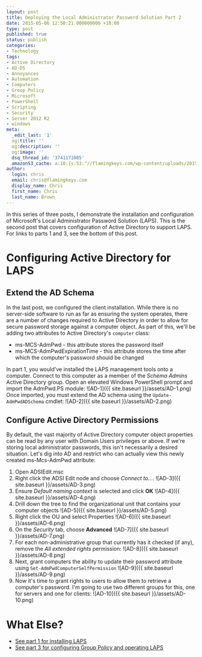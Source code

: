```yaml
---
layout: post
title: Deploying the Local Administrator Password Solution Part 2
date: 2015-05-06 12:50:21.000000000 +10:00
type: post
published: true
status: publish
categories:
- Technology
tags:
- Active Directory
- AD-DS
- Annoyances
- Automation
- Computers
- Group Policy
- Microsoft
- PowerShell
- Scripting
- Security
- Server 2012 R2
- windows
meta:
  _edit_last: '1'
  og:title: ''
  og:description: ''
  og:image: ''
  dsq_thread_id: '3741171085'
  amazonS3_cache: a:10:{s:53:"//flamingkeys.com/wp-content/uploads/2015/05/AD-1.png";i:952;s:53:"//flamingkeys.com/wp-content/uploads/2015/05/AD-3.png";i:954;s:53:"//flamingkeys.com/wp-content/uploads/2015/05/AD-2.png";i:953;s:53:"//flamingkeys.com/wp-content/uploads/2015/05/AD-4.png";i:955;s:53:"//flamingkeys.com/wp-content/uploads/2015/05/AD-5.png";i:956;s:53:"//flamingkeys.com/wp-content/uploads/2015/05/AD-6.png";i:957;s:53:"//flamingkeys.com/wp-content/uploads/2015/05/AD-7.png";i:958;s:53:"//flamingkeys.com/wp-content/uploads/2015/05/AD-8.png";i:959;s:53:"//flamingkeys.com/wp-content/uploads/2015/05/AD-9.png";i:960;s:54:"//flamingkeys.com/wp-content/uploads/2015/05/AD-10.png";i:961;}
author:
  login: chris
  email: chris@flamingkeys.com
  display_name: Chris
  first_name: Chris
  last_name: Brown
---
```

In this series of three posts, I demonstrate the installation and configuration of Microsoft's Local Administrator Password Solution (LAPS). This is the second post that covers configuration of Active Directory to support LAPS. For links to parts 1 and 3, see the bottom of this post.

# Configuring Active Directory for LAPS

## Extend the AD Schema

In the last post, we configured the client installation. While there is no server-side software to run as far as ensuring the system operates, there are a number of changes required to Active Directory in order to allow for secure password storage against a computer object. As part of this, we'll be adding two attributes to Active Directory's `computer` class:

*   ms-MCS-AdmPwd - this attribute stores the password itself
*   ms-MCS-AdmPwdExpirationTime - this attribute stores the time after which the computer's password should be changed

In part 1, you would've installed the LAPS management tools onto a computer. Connect to this computer as a member of the *Schema Admins* Active Directory group. Open an elevated Windows PowerShell prompt and import the AdmPwd.PS module: ![AD-1]({{ site.baseurl }}/assets/AD-1.png) Once imported, you must extend the AD schema using the `Update-AdmPwdADSchema` cmdlet: ![AD-2]({{ site.baseurl }}/assets/AD-2.png)

## Configure Active Directory Permissions

By default, the vast majority of Active Directory computer object properties can be read by any user with Domain Users privileges or above. If we're storing local administrator passwords, this isn't necessarily a desired situation. Let's dig into AD and restrict who can actually view this newly created ms-Mcs-AdmPwd attribute:

1.  Open ADSIEdit.msc
2.  Right click the ADSI Edit node and choose *Connect to...*. ![AD-3]({{ site.baseurl }}/assets/AD-3.png)
3.  Ensure *Default naming context* is selected and click **OK** ![AD-4]({{ site.baseurl }}/assets/AD-4.png)
4.  Drill down the tree to find the organizational unit that contains your computer objects ![AD-5]({{ site.baseurl }}/assets/AD-5.png)
5.  Right click the OU and select Properties ![AD-6]({{ site.baseurl }}/assets/AD-6.png)
6.  On the *Security* tab, choose **Advanced** ![AD-7]({{ site.baseurl }}/assets/AD-7.png)
7.  For each non-administrative group that currently has it checked (if any), remove the *All extended rights* permission: ![AD-8]({{ site.baseurl }}/assets/AD-8.png)
8.  Next, grant computers the ability to update their password attribute using `Set-AdmPwdComputerSelfPermission` ![AD-9]({{ site.baseurl }}/assets/AD-9.png)
9.  Now it's time to grant rights to users to allow them to retrieve a computer's password. I'm going to use two different groups for this, one for servers and one for clients: ![AD-10]({{ site.baseurl }}/assets/AD-10.png)

# What Else?

* [See part 1 for installing LAPS](https://flamingkeys.com/deploying-the-local-administrator-password-solution-part-1/) 
* [See part 3 for configuring Group Policy and operating LAPS](https://flamingkeys.com/deploying-the-local-administrator-password-solution-part-3/)